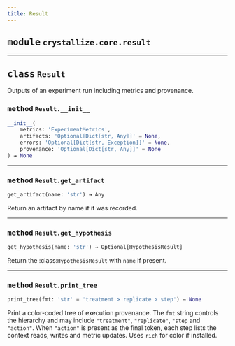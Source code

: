 ```yaml
---
title: Result
---
```



## <kbd>module</kbd> `crystallize.core.result`






---

## <kbd>class</kbd> `Result`
Outputs of an experiment run including metrics and provenance. 

### <kbd>method</kbd> `Result.__init__`

```python
__init__(
    metrics: 'ExperimentMetrics',
    artifacts: 'Optional[Dict[str, Any]]' = None,
    errors: 'Optional[Dict[str, Exception]]' = None,
    provenance: 'Optional[Dict[str, Any]]' = None
) → None
```








---

### <kbd>method</kbd> `Result.get_artifact`

```python
get_artifact(name: 'str') → Any
```

Return an artifact by name if it was recorded. 

---

### <kbd>method</kbd> `Result.get_hypothesis`

```python
get_hypothesis(name: 'str') → Optional[HypothesisResult]
```

Return the :class:`HypothesisResult` with ``name`` if present. 

---

### <kbd>method</kbd> `Result.print_tree`

```python
print_tree(fmt: 'str' = 'treatment > replicate > step') → None
```

Print a color-coded tree of execution provenance. The ``fmt`` string controls
the hierarchy and may include ``"treatment"``, ``"replicate"``, ``"step`` and
``"action"``. When ``"action"`` is present as the final token, each step lists
the context reads, writes and metric updates. Uses ``rich`` for color if
installed.


